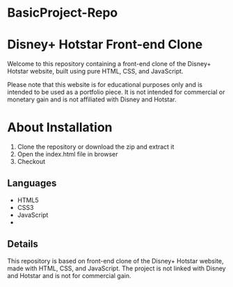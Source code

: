 # BasicProject-Repo

# Disney+ Hotstar Front-end Clone
Welcome to this repository containing a front-end clone of the Disney+ Hotstar website, built using pure HTML, CSS, and JavaScript.

Please note that this website is for educational purposes only and is intended to be used as a portfolio piece. It is not intended for commercial or monetary gain and is not affiliated with Disney and Hotstar.

# About Installation

1. Clone the repository or download the zip and extract it
2. Open the index.html file in browser
3. Checkout

## Languages

- HTML5
- CSS3
- JavaScript
- 
## Details
This repository is based on front-end clone of the Disney+ Hotstar website, made with  HTML, CSS, and JavaScript.
The project is not linked with Disney and Hotstar and is not  for commercial gain.

